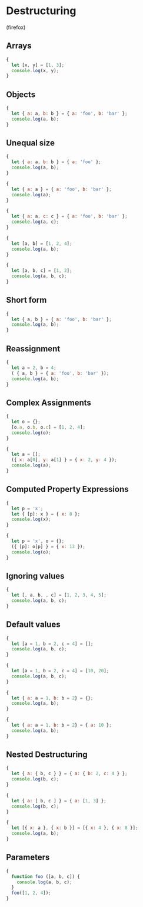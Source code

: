 # Destructuring

(firefox)

## Arrays

```js
{
  let [x, y] = [1, 3];
  console.log(x, y);
}
```

## Objects

```js
{
  let { a: a, b: b } = { a: 'foo', b: 'bar' };
  console.log(a, b);
}
```

## Unequal size

```js
{
  let { a: a, b: b } = { a: 'foo' };
  console.log(a, b);
}
```

```js
{
  let { a: a } = { a: 'foo', b: 'bar' };
  console.log(a);
}
```

```js
{
  let { a: a, c: c } = { a: 'foo', b: 'bar' };
  console.log(a, c);
}
```

```js
{
  let [a, b] = [1, 2, 4];
  console.log(a, b);
}
```

```js
{
  let [a, b, c] = [1, 2];
  console.log(a, b, c);
}
```

## Short form

```js
{
  let { a, b } = { a: 'foo', b: 'bar' };
  console.log(a, b);
}
```

## Reassignment

```js
{
  let a = 2, b = 4;
  ( { a, b } = { a: 'foo', b: 'bar' });
  console.log(a, b);
}
```

## Complex Assignments

```js
{
  let o = {};
  [o.a, o.b, o.c] = [1, 2, 4];
  console.log(o);
}
```

```js
{
  let a = [];
  ({ x: a[0], y: a[1] } = { x: 2, y: 4 });
  console.log(a);
}
```

## Computed Property Expressions

```js
{
  let p = 'x';
  let { [p]: x } = { x: 8 };
  console.log(x);
}
```

```js
{
  let p = 'x', o = {};
  ({ [p]: o[p] } = { x: 13 });
  console.log(o);
}
```

## Ignoring values

```js
{
  let [, a, b, , c] = [1, 2, 3, 4, 5];
  console.log(a, b, c);
}
```

## Default values

```js
{
  let [a = 1, b = 2, c = 4] = [];
  console.log(a, b, c);
}
```

```js
{
  let [a = 1, b = 2, c = 4] = [10, 20];
  console.log(a, b, c);
}
```

```js
{
  let { a: a = 1, b: b = 2} = {};
  console.log(a, b);
}
```

```js
{
  let { a: a = 1, b: b = 2} = { a: 10 };
  console.log(a, b);
}
```

## Nested Destructuring

```js
{
  let { a: { b, c } } = { a: { b: 2, c: 4 } };
  console.log(b, c);
}
```

```js
{
  let { a: [ b, c ] } = { a: [1, 3] };
  console.log(b, c);
}
```

```js
{
  let [{ x: a }, { x: b }] = [{ x: 4 }, { x: 8 }];
  console.log(a, b);
}
```

## Parameters

```js
{
  function foo ([a, b, c]) {
    console.log(a, b, c);
  }
  foo([1, 2, 4]);
}
```
